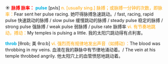 ☀ <font color="red">**脉搏 脉率：**</font>
<font color="sky blue">**pulse**</font> [pʌls] 
<font color="orange">n. [usually sing.] 脉搏；或脉搏一分钟的次数，即脉率：</font>Fear sent her pulse racing. 她吓得脉搏急速跳动。/ fast, racing, rapid pulse 快速跳动的脉搏 / slow pulse 缓慢跳动的脉搏 / steady pulse 稳定的脉搏 / strong pulse 强脉搏 / weak pulse 弱脉搏 / pulse rate 脉搏率 <font color="orange">vi. 有节奏地跳动，搏动：</font>My temples is pulsing a little. 我的太阳穴跳动得有点利害。
           
<font color="sky blue">**throb**</font> [θrɒb; 美 θrɑ:b]
<font color="orange">vi. 强烈而有规律地发出声音（如搏动）：</font>The blood was throbbing in my veins. 血液在我的静脉中有节律地涌动着。/ The vein at his temple throbbed angrily. 他太阳穴上的血管愤怒地跳动着。
